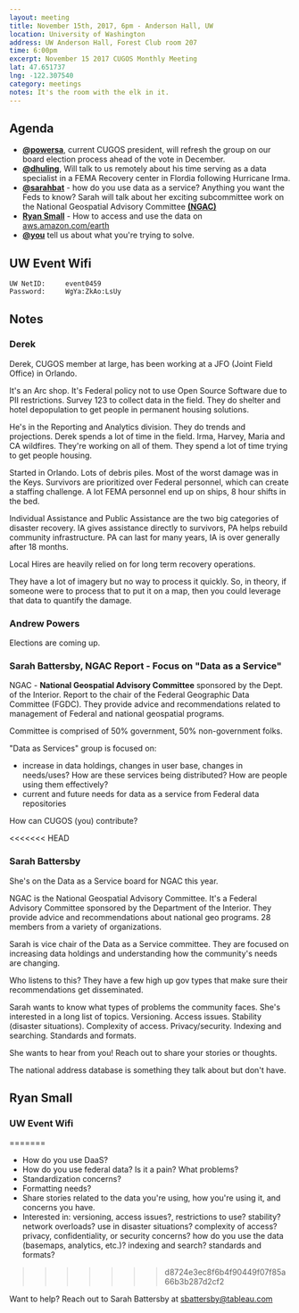 ```yaml
---
layout: meeting
title: November 15th, 2017, 6pm - Anderson Hall, UW
location: University of Washington
address: UW Anderson Hall, Forest Club room 207
time: 6:00pm
excerpt: November 15 2017 CUGOS Monthly Meeting
lat: 47.651737
lng: -122.307540
category: meetings
notes: It's the room with the elk in it.
---
```



## Agenda
- **[@powersa](https://github.com/powersa)**, current CUGOS president, will refresh the group on our board election process ahead of the vote in December.
- **[@dhuling](https://github.com/dhuling)**, Will talk to us remotely about his time serving as a data specialist in a FEMA Recovery center in Flordia following Hurricane Irma.
- **[@sarahbat](https://github.com/sarahbat)** - how do you use data as a service?  Anything you want the Feds to know?  Sarah will talk about her exciting subcommittee work on the National Geospatial Advisory Committee **[(NGAC)](https://www.fgdc.gov/ngac)**
- **[Ryan Small](https://github.com/foundatron)** - How to access and use the data on [aws.amazon.com/earth](https://aws.amazon.com/earth/)
- **[@you](http://cugos.org/people/)** tell us about what you're trying to solve.

## UW Event Wifi

```
UW NetID:     event0459
Password:     WgYa:ZkAo:LsUy
```

## Notes

### Derek

Derek, CUGOS member at large, has been working at a JFO (Joint Field Office) in Orlando.

It's an Arc shop. It's Federal policy not to use Open Source Software due to PII restrictions. Survey 123 to collect data in the field. They do shelter and hotel depopulation to get people in permanent housing solutions.

He's in the Reporting and Analytics division. They do trends and projections. Derek spends a lot of time in the field. Irma, Harvey, Maria and CA wildfires. They're working on all of them. They spend a lot of time trying to get people housing.

Started in Orlando. Lots of debris piles. Most of the worst damage was in the Keys. Survivors are prioritized over Federal personnel, which can create a staffing challenge. A lot FEMA personnel end up on ships, 8 hour shifts in the bed.

Individual Assistance and Public Assistance are the two big categories of disaster recovery. IA gives assistance directly to survivors, PA helps rebuild community infrastructure. PA can last for many years, IA is over generally after 18 months.

Local Hires are heavily relied on for long term recovery operations.

They have a lot of imagery but no way to process it quickly. So, in theory, if someone were to process that to put it on a map, then you could leverage that data to quantify the damage.

### Andrew Powers

Elections are coming up.

### Sarah Battersby, NGAC Report - Focus on "Data as a Service"

NGAC - **National Geospatial Advisory Committee** sponsored by the Dept. of the Interior. Report to the chair of the Federal Geographic Data Committee (FGDC). They provide advice and recommendations related to management of Federal and national geospatial programs.

Committee is comprised of 50% government, 50% non-government folks.

"Data as Services" group is focused on:

- increase in data holdings, changes in user base, changes in needs/uses? How are these services being distributed? How are people using them effectively?
- current and future needs for data as a service from Federal data repositories

How can CUGOS (you) contribute?

<<<<<<< HEAD
### Sarah Battersby

She's on the Data as a Service board for NGAC this year.

NGAC is the National Geospatial Advisory Committee. It's a Federal Advisory Committee sponsored by the Department of the Interior. They provide advice and recommendations about national geo programs. 28 members from a variety of organizations.

Sarah is vice chair of the Data as a Service committee. They are focused on increasing data holdings and understanding how the community's needs are changing.

Who listens to this? They have a few high up gov types that make sure their recommendations get disseminated.

Sarah wants to know what types of problems the community faces. She's interested in a long list of topics. Versioning. Access issues. Stability (disaster situations). Complexity of access. Privacy/security. Indexing and searching. Standards and formats.

She wants to hear from you! Reach out to share your stories or thoughts.

The national address database is something they talk about but don't have. 


## Ryan Small




### UW Event Wifi
=======
- How do you use DaaS?
- How do you use federal data? Is it a pain? What problems?
- Standardization concerns?
- Formatting needs?
- Share stories related to the data you're using, how you're using it, and concerns you have.
- Interested in: versioning, access issues?, restrictions to use? stability? network overloads? use in disaster situations? complexity of access? privacy, confidentiality, or security concerns? how do you use the data (basemaps, analytics, etc.)? indexing and search? standards and formats?
>>>>>>> d8724e3ec8f6b4f90449f07f85a66b3b287d2cf2

Want to help? Reach out to Sarah Battersby at sbattersby@tableau.com

